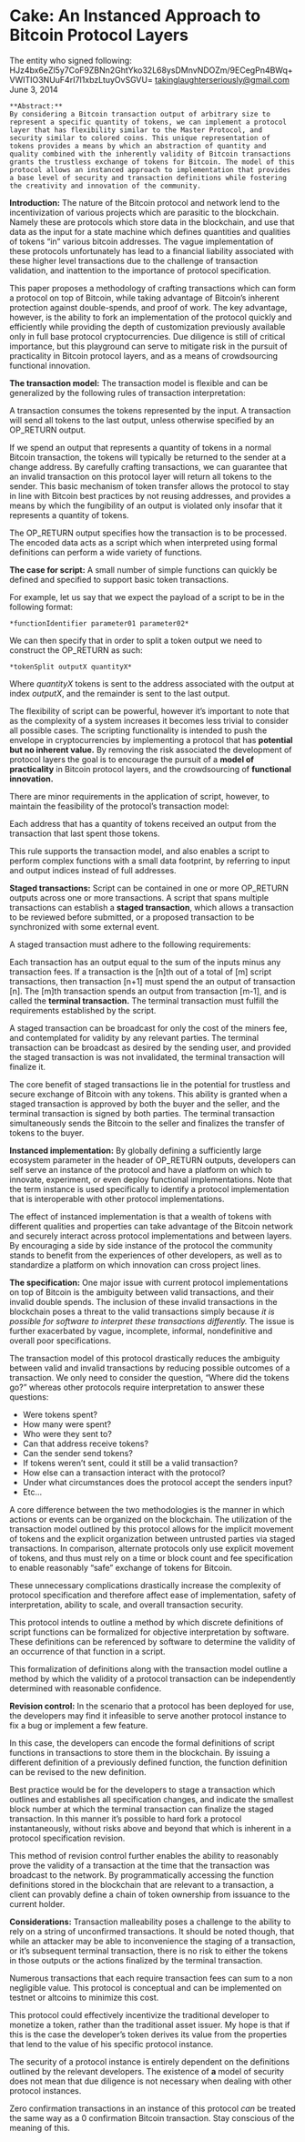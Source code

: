 Cake: An Instanced Approach to Bitcoin Protocol Layers
======================================================

The entity who signed following:
HJz4bx6eZl5y7CoF9ZBNn2GhtYko32L68ysDMnvNDOZm/9ECegPn4BWq+VWITIO3NUuF4rI7I1xbzLtuyOvSGVU=
takinglaughterseriously@gmail.com
June 3, 2014

	**Abstract:**
	By considering a Bitcoin transaction output of arbitrary size to represent a specific quantity of tokens, we can implement a protocol layer that has flexibility similar to the Master Protocol, and security similar to colored coins. This unique representation of tokens provides a means by which an abstraction of quantity and quality combined with the inherently validity of Bitcoin transactions grants the trustless exchange of tokens for Bitcoin. The model of this protocol allows an instanced approach to implementation that provides a base level of security and transaction definitions while fostering the creativity and innovation of the community.


**Introduction:**
The nature of the Bitcoin protocol and network lend to the incentivization of various projects which are parasitic to the blockchain. Namely these are protocols which store data in the blockchain, and use that data as the input for a state machine which defines quantities and qualities of tokens “in” various bitcoin addresses. The vague implementation of these protocols unfortunately has lead to a financial liability associated with these higher level transactions due to the challenge of transaction validation, and inattention to the importance of protocol specification.

This paper proposes a methodology of crafting transactions which can form a protocol on top of Bitcoin, while taking advantage of Bitcoin’s inherent protection against double-spends, and proof of work. The key advantage, however, is the ability to fork an implementation of the protocol quickly and efficiently while providing the depth of customization previously available only in full base protocol cryptocurrencies. Due diligence is still of critical importance, but this playground can serve to mitigate risk in the pursuit of practicality in Bitcoin protocol layers, and as a means of crowdsourcing functional innovation.


**The transaction model:**
The transaction model is flexible and can be generalized by the following rules of transaction interpretation:

A transaction consumes the tokens represented by the input.
A transaction will send all tokens to the last output, unless otherwise specified by an OP_RETURN output.

If we spend an output that represents a quantity of tokens in a normal Bitcoin transaction, the tokens will typically be returned to the sender at a change address. By carefully crafting transactions, we can guarantee that an invalid transaction on this protocol layer will return all tokens to the sender. This basic mechanism of token transfer allows the protocol to stay in line with Bitcoin best practices by not reusing addresses, and provides a means by which the fungibility of an output is violated only insofar that it represents a quantity of tokens.

The OP_RETURN output specifies how the transaction is to be processed. The encoded data acts as a script which when interpreted using formal definitions can perform a wide variety of functions.


**The case for script:**
A small number of simple functions can quickly be defined and specified to support basic token transactions.

For example, let us say that we expect the payload of a script to be in the following format:

	*functionIdentifier parameter01 parameter02*

We can then specify that in order to split a token output we need to construct the OP_RETURN as such:

	*tokenSplit outputX quantityX*

Where *quantityX* tokens is sent to the address associated with the output at index *outputX*, and the remainder is sent to the last output.

The flexibility of script can be powerful, however it’s important to note that as the complexity of a system increases it becomes less trivial to consider all possible cases. The scripting functionality is intended to push the envelope in cryptocurrencies by implementing a protocol that has **potential but no inherent value.** By removing the risk associated the development of protocol layers the goal is to encourage the pursuit of a **model of practicality** in Bitcoin protocol layers, and the crowdsourcing of **functional innovation.**

There are minor requirements in the application of script, however, to maintain the feasibility of the protocol’s transaction model:

Each address that has a quantity of tokens received an output from the transaction that last spent those tokens.

This rule supports the transaction model, and also enables a script to perform complex functions with a small data footprint, by referring to input and output indices instead of full addresses.

**Staged transactions:**
Script can be contained in one or more OP_RETURN outputs across one or more transactions. A script that spans multiple transactions can establish a **staged transaction**, which allows a transaction to be reviewed before submitted, or a proposed transaction to be synchronized with some external event.

A staged transaction must adhere to the following requirements:

Each transaction has an output equal to the sum of the inputs minus any transaction fees.
If a transaction is the [n]th out of a total of [m] script transactions, then transaction [n+1] must spend the an output of transaction [n].
The [m]th transaction spends an output from transaction [m-1], and is called the **terminal transaction.**
The terminal transaction must fulfill the requirements established by the script.

A staged transaction can be broadcast for only the cost of the miners fee, and contemplated for validity by any relevant parties. The terminal transaction can be broadcast as desired by the sending user, and provided the staged transaction is was not invalidated, the terminal transaction will finalize it.

The core benefit of staged transactions lie in the potential for trustless and secure exchange of Bitcoin with any tokens. This ability is granted when a staged transaction is approved by both the buyer and the seller, and the terminal transaction is signed by both parties. The terminal transaction simultaneously sends the Bitcoin to the seller and finalizes the transfer of tokens to the buyer.


**Instanced implementation:**
By globally defining a sufficiently large ecosystem parameter in the header of OP_RETURN outputs, developers can self serve an instance of the protocol and have a platform on which to innovate, experiment, or even deploy functional implementations. Note that the term instance is used specifically to identify a protocol implementation that is interoperable with other protocol implementations.

The effect of instanced implementation is that a wealth of tokens with different qualities and properties can take advantage of the Bitcoin network and securely interact across protocol implementations and between layers. By encouraging a side by side instance of the protocol the community stands to benefit from the experiences of other developers, as well as to standardize a platform on which innovation can cross project lines.


**The specification:**
One major issue with current protocol implementations on top of Bitcoin is the ambiguity between valid transactions, and their invalid double spends. The inclusion of these invalid transactions in the blockchain poses a threat to the valid transactions simply because *it is possible for software to interpret these transactions differently.* The issue is further exacerbated by vague, incomplete, informal, nondefinitive and overall poor specifications.

The transaction model of this protocol drastically reduces the ambiguity between valid and invalid transactions by reducing possible outcomes of a transaction. We only need to consider the question, “Where did the tokens go?” whereas other protocols require interpretation to answer these questions:

- Were tokens spent?
- How many were spent?
- Who were they sent to?
- Can that address receive tokens?
- Can the sender send tokens?
- If tokens weren’t sent, could it still be a valid transaction?
- How else can a transaction interact with the protocol?
- Under what circumstances does the protocol accept the senders input?
- Etc…

A core difference between the two methodologies is the manner in which actions or events can be organized on the blockchain. The utilization of the transaction model outlined by this protocol allows for the implicit movement of tokens and the explicit organization between untrusted parties via staged transactions. In comparison, alternate protocols only use explicit movement of tokens, and thus must rely on a time or block count and fee specification to enable reasonably “safe” exchange of tokens for Bitcoin.

These unnecessary complications drastically increase the complexity of protocol specification and therefore affect ease of implementation, safety of interpretation, ability to scale, and overall transaction security.

This protocol intends to outline a method by which discrete definitions of script functions can be formalized for objective interpretation by software. These definitions can be referenced by software to determine the validity of an occurrence of that function in a script.

This formalization of definitions along with the transaction model outline a method by which the validity of a protocol transaction can be independently determined with reasonable confidence.




**Revision control:**
In the scenario that a protocol has been deployed for use, the developers may find it infeasible to serve another protocol instance to fix a bug or implement a few feature. 

In this case, the developers can encode the formal definitions of script functions in transactions to store them in the blockchain. By issuing a different definition of a previously defined function, the function definition can be revised to the new definition.

Best practice would be for the developers to stage a transaction which outlines and establishes all specification changes, and indicate the smallest block number at which the terminal transaction can finalize the staged transaction. In this manner it’s possible to hard fork a protocol instantaneously, without risks above and beyond that which is inherent in a protocol specification revision.

This method of revision control further enables the ability to reasonably prove the validity of a transaction at the time that the transaction was broadcast to the network. By programmatically accessing the function definitions stored in the blockchain that are relevant to a transaction, a client can provably define a chain of token ownership from issuance to the current holder.


**Considerations:**
Transaction malleability poses a challenge to the ability to rely on a string of unconfirmed transactions. It should be noted though, that while an attacker may be able to inconvenience the staging of a transaction, or it’s subsequent terminal transaction, there is no risk to either the tokens in those outputs or the actions finalized by the terminal transaction.

Numerous transactions that each require transaction fees can sum to a non negligible value. This protocol is conceptual and can be implemented on testnet or altcoins to minimize this cost.

This protocol could effectively incentivize the traditional developer to monetize a token, rather than the traditional asset issuer. My hope is that if this is the case the developer’s token derives its value from the properties that lend to the value of his specific protocol instance.

The security of a protocol instance is entirely dependent on the definitions outlined by the relevant developers. The existence of **a** model of security does not mean that due diligence is not necessary when dealing with other protocol instances.

Zero confirmation transactions in an instance of this protocol *can* be treated the same way as a 0 confirmation Bitcoin transaction. Stay conscious of the meaning of this.
